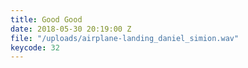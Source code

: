 ```yaml
---
title: Good Good
date: 2018-05-30 20:19:00 Z
file: "/uploads/airplane-landing_daniel_simion.wav"
keycode: 32
---
```


